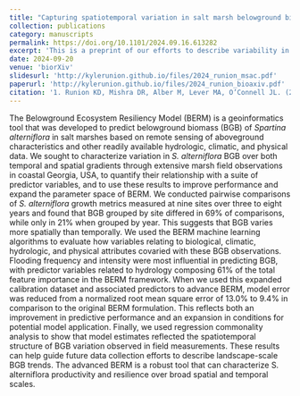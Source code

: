 ```yaml
---
title: "Capturing spatiotemporal variation in salt marsh belowground biomass, a key resilience metric, through geoinformatics."
collection: publications
category: manuscripts
permalink: https://doi.org/10.1101/2024.09.16.613282
excerpt: 'This is a preprint of our efforts to describe variability in salt marsh productivity and advance a belowground biomass prediction model.'
date: 2024-09-20
venue: 'biorXiv'
slidesurl: 'http://kylerunion.github.io/files/2024_runion_msac.pdf'
paperurl: 'http://kylerunion.github.io/files/2024_runion_bioaxiv.pdf'
citation: '1. Runion KD, Mishra DR, Alber M, Lever MA, O’Connell JL. (2024). &quot;Capturing spatiotemporal variation in salt marsh belowground biomass, a key resilience metric, through geoinformatics.&quot; <i>biorXiv</i>.'
---
```


The Belowground Ecosystem Resiliency Model (BERM) is a geoinformatics tool that was developed to predict belowground biomass (BGB) of *Spartina alterniflora* in salt marshes based on remote sensing of aboveground characteristics and other readily available hydrologic, climatic, and physical data. We sought to characterize variation in *S. alterniflora* BGB over both temporal and spatial gradients through extensive marsh field observations in coastal Georgia, USA, to quantify their relationship with a suite of predictor variables, and to use these results to improve performance and expand the parameter space of BERM. We conducted pairwise comparisons of *S. alterniflora* growth metrics measured at nine sites over three to eight years and found that BGB grouped by site differed in 69% of comparisons, while only in 21% when grouped by year. This suggests that BGB varies more spatially than temporally. We used the BERM machine learning algorithms to evaluate how variables relating to biological, climatic, hydrologic, and physical attributes covaried with these BGB observations. Flooding frequency and intensity were most influential in predicting BGB, with predictor variables related to hydrology composing 61% of the total feature importance in the BERM framework. When we used this expanded calibration dataset and associated predictors to advance BERM, model error was reduced from a normalized root mean square error of 13.0% to 9.4% in comparison to the original BERM formulation. This reflects both an improvement in predictive performance and an expansion in conditions for potential model application. Finally, we used regression commonality analysis to show that model estimates reflected the spatiotemporal structure of BGB variation observed in field measurements. These results can help guide future data collection efforts to describe landscape-scale BGB trends. The advanced BERM is a robust tool that can characterize S. alterniflora productivity and resilience over broad spatial and temporal scales.
